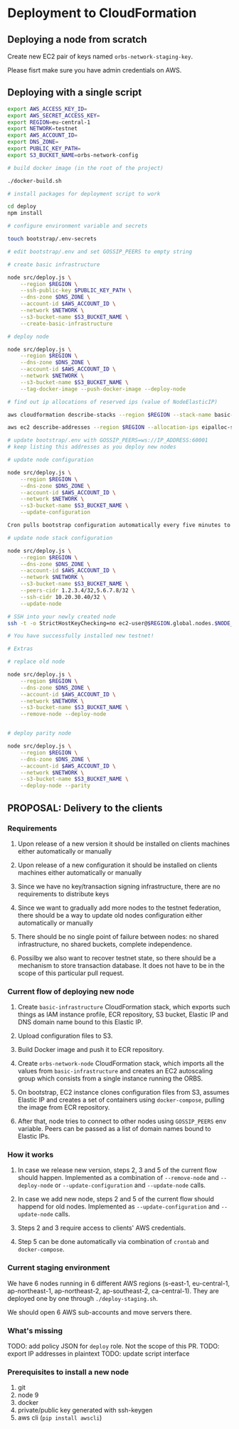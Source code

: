 # Deployment to CloudFormation

## Deploying a node from scratch

Create new EC2 pair of keys named `orbs-network-staging-key`.

Please fisrt make sure you have admin credentials on AWS.

## Deploying with a single script

```bash
export AWS_ACCESS_KEY_ID=
export AWS_SECRET_ACCESS_KEY=
export REGION=eu-central-1
export NETWORK=testnet
export AWS_ACCOUNT_ID=
export DNS_ZONE=
export PUBLIC_KEY_PATH=
export S3_BUCKET_NAME=orbs-network-config

# build docker image (in the root of the project)

./docker-build.sh

# install packages for deployment script to work

cd deploy
npm install

# configure environment variable and secrets

touch bootstrap/.env-secrets

# edit bootstrap/.env and set GOSSIP_PEERS to empty string

# create basic infrastructure

node src/deploy.js \
    --region $REGION \
    --ssh-public-key $PUBLIC_KEY_PATH \
    --dns-zone $DNS_ZONE \
    --account-id $AWS_ACCOUNT_ID \
    --network $NETWORK \
    --s3-bucket-name $S3_BUCKET_NAME \
    --create-basic-infrastructure

# deploy node

node src/deploy.js \
    --region $REGION \
    --dns-zone $DNS_ZONE \
    --account-id $AWS_ACCOUNT_ID \
    --network $NETWORK \
    --s3-bucket-name $S3_BUCKET_NAME \
    --tag-docker-image --push-docker-image --deploy-node

# find out ip allocations of reserved ips (value of NodeElasticIP)

aws cloudformation describe-stacks --region $REGION --stack-name basic-infrastructure-$NETWORK

aws ec2 describe-addresses --region $REGION --allocation-ips eipalloc-something

# update bootstrap/.env with GOSSIP_PEERS=ws://IP_ADDRESS:60001
# keep listing this addresses as you deploy new nodes

# update node configuration

node src/deploy.js \
    --region $REGION \
    --dns-zone $DNS_ZONE \
    --account-id $AWS_ACCOUNT_ID \
    --network $NETWORK \
    --s3-bucket-name $S3_BUCKET_NAME \
    --update-configuration

Cron pulls bootstrap configuration automatically every five minutes to recreate containers.

# update node stack configuration

node src/deploy.js \
    --region $REGION \
    --dns-zone $DNS_ZONE \
    --account-id $AWS_ACCOUNT_ID \
    --network $NETWORK \
    --s3-bucket-name $S3_BUCKET_NAME \
    --peers-cidr 1.2.3.4/32,5.6.7.8/32 \
    --ssh-cidr 10.20.30.40/32 \
    --update-node

# SSH into your newly created node
ssh -t -o StrictHostKeyChecking=no ec2-user@$REGION.global.nodes.$NODE_ENV.$DNS_ZONE

# You have successfully installed new testnet!

# Extras

# replace old node

node src/deploy.js \
    --region $REGION \
    --dns-zone $DNS_ZONE \
    --account-id $AWS_ACCOUNT_ID \
    --network $NETWORK \
    --s3-bucket-name $S3_BUCKET_NAME \
    --remove-node --deploy-node


# deploy parity node

node src/deploy.js \
    --region $REGION \
    --dns-zone $DNS_ZONE \
    --account-id $AWS_ACCOUNT_ID \
    --network $NETWORK \
    --s3-bucket-name $S3_BUCKET_NAME \
    --deploy-node --parity
```

## PROPOSAL: Delivery to the clients

### Requirements

1. Upon release of a new version it should be installed on clients machines either automatically or manually

2. Upon release of a new configuration it should be installed on clients machines either automatically or manually

3. Since we have no key/transaction signing infrastructure, there are no requirements to distribute keys

4. Since we want to gradually add more nodes to the testnet federation, there should be a way to update old nodes configuration either automatically or manually

5. There should be no single point of failure between nodes: no shared infrastructure, no shared buckets, complete independence.

6. Possilby we also want to recover testnet state, so there should be a mechanism to store transaction database. It does not have to be in the scope of this particular pull request.

### Current flow of deploying new node

1. Create `basic-infrastructure` CloudFormation stack, which exports such things as IAM instance profile, ECR repository, S3 bucket, Elastic IP and DNS domain name bound to this Elastic IP.

2. Upload configuration files to S3.

3. Build Docker image and push it to ECR repository.

4. Create `orbs-network-node` CloudFormation stack, which imports all the values from `basic-infrastructure` and creates an EC2 autoscaling group which consists from a single instance running the ORBS.

5. On bootstrap, EC2 instance clones configuration files from S3, assumes Elastic IP and creates a set of containers using `docker-compose`, pulling the image from ECR repository.

6. After that, node tries to connect to other nodes using `GOSSIP_PEERS` env variable. Peers can be passed as a list of domain names bound to Elastic IPs.

### How it works

1. In case we release new version, steps 2, 3 and 5 of the current flow should happen. Implemented as a combination of `--remove-node` and `--deploy-node` or `--update-configuration` and  `--update-node` calls.

2. In case we add new node, steps 2 and 5 of the current flow should happend for old nodes. Implemented as `--update-configuration` and  `--update-node` calls.

3. Steps 2 and 3 require access to clients' AWS credentials.

4. Step 5 can be done automatically via combination of `crontab` and `docker-compose`.

### Current staging environment

We have 6 nodes running in 6 different AWS regions (s-east-1, eu-central-1, ap-northeast-1, ap-northeast-2, ap-southeast-2, ca-central-1). They are deployed one by one through `./deploy-staging.sh`.

We should open 6 AWS sub-accounts and move servers there.

### What's missing

TODO: add policy JSON for `deploy` role. Not the scope of this PR.
TODO: export IP addresses in plaintext
TODO: update script interface

### Prerequisites to install a new node

1. git
2. node 9
3. docker
4. private/public key generated with ssh-keygen
5. aws cli (`pip install awscli`)

